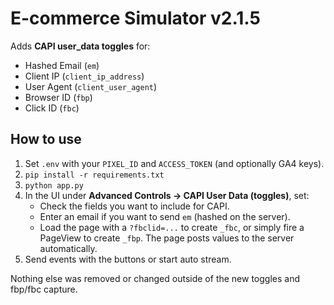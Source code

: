 # E-commerce Simulator v2.1.5

Adds **CAPI user_data toggles** for:
- Hashed Email (`em`)
- Client IP (`client_ip_address`)
- User Agent (`client_user_agent`)
- Browser ID (`fbp`)
- Click ID (`fbc`)

## How to use
1. Set `.env` with your `PIXEL_ID` and `ACCESS_TOKEN` (and optionally GA4 keys).
2. `pip install -r requirements.txt`
3. `python app.py`
4. In the UI under **Advanced Controls → CAPI User Data (toggles)**, set:
   - Check the fields you want to include for CAPI.
   - Enter an email if you want to send `em` (hashed on the server).
   - Load the page with a `?fbclid=...` to create `_fbc`, or simply fire a PageView to create `_fbp`. The page posts values to the server automatically.
5. Send events with the buttons or start auto stream.

Nothing else was removed or changed outside of the new toggles and fbp/fbc capture.
